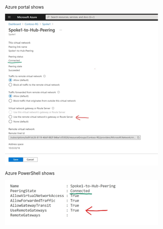 Azure portal shows

<img src="../img/UseRemoteGateways-Portal-redArrow.jpg" alt="Portal" width="600"/>

Azure PowerShell shows

<img src="../img/UseRemoteGateways-PowerShell-redArrow.jpg" alt="PowerShell" width="600"/>
